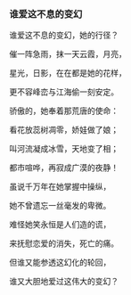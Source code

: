 ### 谁爱这不息的变幻

谁爱这不息的变幻，她的行径？

催一阵急雨，抹一天云霞，月亮，

星光，日影，在在都是她的花样，

更不容峰峦与江海偷一刻安定。

骄傲的，她奉着那荒唐的使命：

看花放蕊树凋零，娇娃做了娘；

叫河流凝成冰雪，天地变了相；

都市喧哗，再寂成广漠的夜静！

虽说千万年在她掌握中操纵，

她不曾遗忘一丝毫发的卑微。

难怪她笑永恒是人们造的谎，

来抚慰恋爱的消失，死亡的痛。

但谁又能参透这幻化的轮回，

谁又大胆地爱过这伟大的变幻？